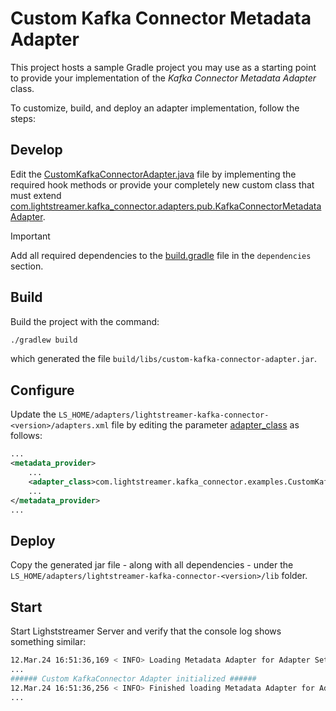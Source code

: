 # Custom Kafka Connector Metadata Adapter

This project hosts a sample Gradle project you may use as a starting point to provide your implementation of the _Kafka Connector Metadata Adapter_ class.

To customize, build, and deploy an adapter implementation, follow the steps:

## Develop

Edit the [CustomKafkaConnectorAdapter.java](src/main/java/com/lightstreamer/kafka_connector/examples/CustomKafkaConnectorAdapter.java) file by implementing the required hook methods or provide your completely new custom class that must extend [com.lightstreamer.kafka_connector.adapters.pub.KafkaConnectorMetadataAdapter](https://lightstreamer.github.io/Lightstreamer-kafka-connector/javadoc/com/lightstreamer/kafka_connector/adapters/pub/KafkaConnectorMetadataAdapter.html).

> [!IMPORTANT]
> Add all required dependencies to the [build.gradle](build.gradle) file in the `dependencies` section.


## Build

Build the project with the command:
 
```sh
./gradlew build
```

which generated the file `build/libs/custom-kafka-connector-adapter.jar`.

## Configure

Update the `LS_HOME/adapters/lightstreamer-kafka-connector-<version>/adapters.xml` file by editing the parameter [adapter_class](../../README.md#adapter_class) as follows:

```xml
...
<metadata_provider>
    ...
    <adapter_class>com.lightstreamer.kafka_connector.examples.CustomKafkaConnectorAdapter</adapter_class>
    ...
</metadata_provider>
...
```

## Deploy

Copy the generated jar file - along with all dependencies - under the `LS_HOME/adapters/lightstreamer-kafka-connector-<version>/lib` folder.

## Start

Start Lighststreamer Server and verify that the console log shows something similar:

```sh
12.Mar.24 16:51:36,169 < INFO> Loading Metadata Adapter for Adapter Set KafkaConnector
...
###### Custom KafkaConnector Adapter initialized ######
12.Mar.24 16:51:36,256 < INFO> Finished loading Metadata Adapter for Adapter Set KafkaConnector
...
```
